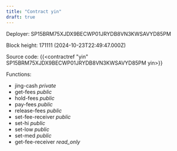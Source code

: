 ```yaml
---
title: "Contract yin"
draft: true
---
```

Deployer: SP15BRM75XJDX9BECWP01JRYDB8VN3KWSAVYD85PM


 



Block height: 171111 (2024-10-23T22:49:47.000Z)

Source code: {{<contractref "yin" SP15BRM75XJDX9BECWP01JRYDB8VN3KWSAVYD85PM yin>}}

Functions:

* jing-cash _private_
* get-fees _public_
* hold-fees _public_
* pay-fees _public_
* release-fees _public_
* set-fee-receiver _public_
* set-hi _public_
* set-low _public_
* set-med _public_
* get-fee-receiver _read_only_
